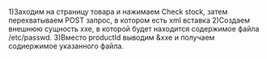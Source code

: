 1)Заходим на страницу товара и нажимаем Check stock, затем перехватываем POST запрос, в котором есть xml вставка
2)Создаем внешнюю сущность xxe, в которой будет находится содержимое файла /etc/passwd. 
3)Вместо productId выводим &xxe и получаем содиержимое указанного файла.
